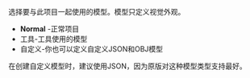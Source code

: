 选择要与此项目一起使用的模型。模型只定义视觉外观。

* **Normal** -正常项目
* 工具-工具使用的模型
* 自定义-你也可以定义自定义JSON和OBJ模型

在创建自定义模型时，建议使用JSON，因为原版对这种模型类型支持最好。
